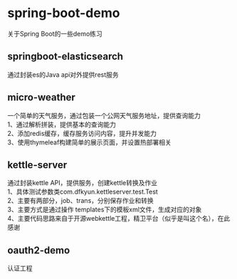 # spring-boot-demo
关于Spring Boot的一些demo练习

## springboot-elasticsearch  
通过封装es的Java api对外提供rest服务  

## micro-weather
一个简单的天气服务，通过包装一个公网天气服务地址，提供查询能力  
1、通过解析拼装，提供基本的查询能力       
2、添加redis缓存，缓存服务访问内容，提升并发能力     
3、使用thymeleaf构建简单的展示页面，并设置热部署相关   

## kettle-server
通过封装kettle API，提供服务，创建kettle转换及作业  
1、具体测试参数类com.dfkyun.kettleserver.test.Test  
2、主要有两部分，job、trans，分别保存作业和转换  
3、主要方式是通过操作 templates下的模板xml文件，生成对应的对象  
4、主要代码思路来自于开源webkettle工程，精卫平台（似乎是叫这个名），在此感谢         

## oauth2-demo
认证工程



